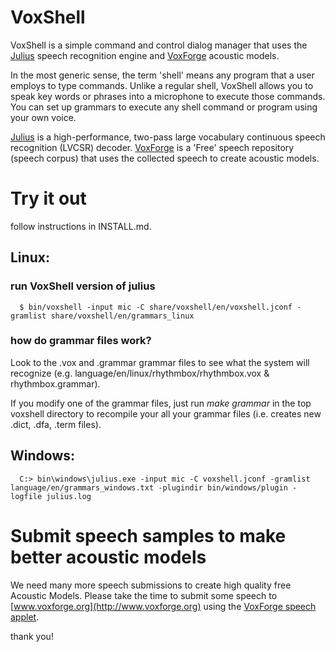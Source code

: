 # VoxShell

VoxShell is a simple command and control dialog manager that uses the [Julius](http://julius.osdn.jp/en_index.php)
speech recognition engine and [VoxForge](http://www.voxforge.org) acoustic models.

In the most generic sense, the term 'shell' means any program that a user
employs to type commands.  Unlike a regular shell, VoxShell allows 
you to speak key words or phrases into a microphone to execute those commands. 
You can set up grammars to execute any shell command or program using your 
own voice. 

[Julius](http://julius.osdn.jp/en_index.php) is a high-performance, two-pass large vocabulary continuous speech 
recognition (LVCSR) decoder.  [VoxForge](http://www.voxforge.org) is a 'Free' speech repository (speech 
corpus) that uses the collected speech to create acoustic models.

# Try it out

follow instructions in INSTALL.md.

##  Linux:

### run VoxShell version of julius
      
      $ bin/voxshell -input mic -C share/voxshell/en/voxshell.jconf -gramlist share/voxshell/en/grammars_linux

### how do grammar files work?

Look to the .vox and .grammar grammar files to see what the system will recognize (e.g. language/en/linux/rhythmbox/rhythmbox.vox & rhythmbox.grammar).  

If you modify one of the grammar files, just run *make grammar* in the top voxshell directory to recompile your all your grammar files (i.e. creates new .dict, .dfa, .term files).

##  Windows:

      C:> bin\windows\julius.exe -input mic -C voxshell.jconf -gramlist language/en/grammars_windows.txt -plugindir bin/windows/plugin -logfile julius.log  

# Submit speech samples to make better acoustic models

We need many more speech submissions to create high quality free Acoustic 
Models.  Please take the time to submit some speech to [www.voxforge.org](http://www.voxforge.org) using the [VoxForge speech applet](http://www.voxforge.org/home/read).

thank you!
